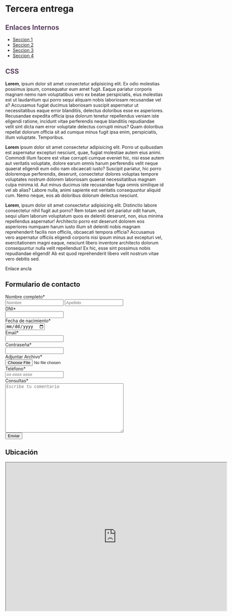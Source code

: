 <!DOCTYPE html>
<html lang="es">
<head>
    <meta charset="UTF-8">
    <meta http-equiv="X-UA-Compatible" content="IE=edge">
    <meta name="viewport" content="width=device-width, initial-scale=1.0">
    <title>Clase 3</title>
    <link rel="stylesheet" href="estilos.css">
</head>
<body>
    <h1>Tercera entrega</h1>
    <h2 style="color: rgb(90, 63, 95)">Enlaces Internos</h2>
    <nav>
        <ul>
            <li><a href="pages/sec1.html">Seccion 1</a></li>
            <li><a href="pages/sec2.html">Seccion 2</a></li>
            <li><a href="pages/sec3.html">Seccion 3</a></li>
            <li><a href="#Productos">Seccion 4</a></li>
        </ul>
    </nav>
    <h2 style="color: rgb(90, 63, 95)">CSS</h2>
    <p><strong>Lorem</strong>, ipsum dolor sit amet consectetur adipisicing elit. Ex odio molestias possimus ipsum, consequatur eum amet fugit. Eaque pariatur corporis magnam nemo nam voluptatibus vero ex beatae perspiciatis, eius molestias est ut laudantium qui porro sequi aliquam nobis laboriosam recusandae vel a? Accusamus fugiat ducimus laboriosam suscipit aspernatur ut necessitatibus eaque error blanditiis, delectus doloribus esse ex asperiores. Recusandae expedita officia ipsa dolorum tenetur repellendus veniam iste eligendi ratione, incidunt vitae perferendis neque blanditiis repudiandae velit sint dicta nam error voluptate delectus corrupti minus? Quam doloribus repellat dolorum officia sit ad cumque minus fugit ipsa enim, perspiciatis, illum voluptate. Temporibus.</p>
    <p><strong>Lorem</strong> ipsum dolor sit amet consectetur adipisicing elit. Porro ut quibusdam est aspernatur excepturi nesciunt, quae, fugiat molestiae autem eius animi. Commodi illum facere est vitae corrupti cumque eveniet hic, nisi esse autem aut veritatis voluptate, dolore earum omnis harum perferendis velit neque quaerat eligendi eum odio nam obcaecati iusto? Suscipit pariatur, hic porro doloremque perferendis, deserunt, consectetur dolores voluptas tempore voluptates nostrum dolorem laboriosam quaerat necessitatibus magnam culpa minima id. Aut minus ducimus iste recusandae fuga omnis similique id vel ab alias? Labore nulla, animi sapiente est veritatis consequuntur aliquid cum. Nemo neque, eos ab doloribus dolorum delectus nesciunt.</p>
    <p><strong>Lorem</strong>, ipsum dolor sit amet consectetur adipisicing elit. Distinctio labore consectetur nihil fugit aut porro? Rem totam sed sint pariatur odit harum, sequi ullam laborum voluptatum quos ex deleniti deserunt, non, eius minima repellendus aspernatur! Architecto porro est deserunt dolorem eos asperiores numquam harum iusto illum sit deleniti nobis magnam reprehenderit facilis non officiis, obcaecati tempora officia? Accusamus vero aspernatur officiis eligendi corporis nisi ipsum minus aut excepturi vel, exercitationem magni eaque, nesciunt libero inventore architecto dolorum consequuntur nulla velit repellendus! Ex hic, esse sint possimus nobis repudiandae eligendi! Ab est quod reprehenderit libero velit nostrum vitae vero debitis sed.</p>
<section id="Productos">Enlace ancla</section>
<!-- Formulario -->
<form action="enviar.php" method="post" enctype="application/x-www-form-urlencoded">
    <h2>Formulario de contacto</h2>
  <label for="">Nombre completo*</label> <br>
  <input type="text" required placeholder="Nombre"> 
  <input type="text" required placeholder="Apellido"> <br>
  <label for="">DNI*</label> <br>
  <input type="number"> <br>
  <label for="">Fecha de nacimiento*</label> <br>
  <input type="date"> <br>
  <label for="">Email*</label> <br>
  <input type="email" required> <br>
  <label for="">Contraseña*</label> <br>
  <input type="password" required > <br>
  <label for="">Adjuntar Archivo*</label> <br>
  <input type="file" placeholder="Adjuntar archivo*"> <br>
  <label for="">Teléfono*</label> <br>
  <input type="number" required placeholder="## #### ####"> <br>
  <label for="">Consultas*</label> <br>
  <textarea name="areadetexto" id="" cols="44" rows="10" placeholder="Escribe tu comentario"></textarea><br>
  <!-- Boton de formulario -->
<input type="submit" value="Enviar">
</form>
<h2 id="comollegar">Ubicación</h2>
<iframe src="https://www.google.com/maps/embed?pb=!1m14!1m8!1m3!1d13136.066850016401!2d-58.3815704!3d-34.6037389!3m2!1i1024!2i768!4f13.1!3m3!1m2!1s0x0%3A0x11bead4e234e558b!2sObelisco!5e0!3m2!1ses!2sar!4v1639342771961!5m2!1ses!2sar" width="700" height="470 style="border:0;" allowfullscreen="" loading="lazy"></iframe>
</body>
</html>
